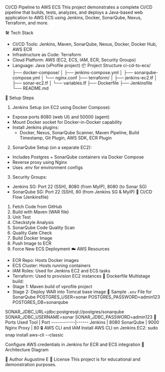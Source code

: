 CI/CD Pipeline to AWS ECS
This project demonstrates a complete CI/CD pipeline that builds, tests, analyzes, and deploys a Java-based web application to AWS ECS using Jenkins, Docker, SonarQube, Nexus, Terraform, and more.

🛠️ Tech Stack
- CI/CD Tools: Jenkins, Maven, SonarQube, Nexus, Docker, Docker Hub, AWS ECR
- Infrastructure as Code: Terraform
- Cloud Platform: AWS (EC2, ECS, IAM, ECR, Security Groups)
- Language: Java (vProfile project)
📦 Project Structure
ci-cd-to-ecs/
├── docker-compose/
│   ├── jenkins-compose.yml
│   ├── sonarqube-compose.yml
│   └── nginx.conf
├── terraform/
│   ├── jenkins-ec2.tf
│   ├── sonar-ec2.tf
│   └── variables.tf
├── Dockerfile
├── Jenkinsfile
└── README.md

🧱 Setup Steps
1. Jenkins Setup (on EC2 using Docker Compose):
- Expose ports 8080 (web UI) and 50000 (agent)
- Mount Docker socket for Docker-in-Docker capability
- Install Jenkins plugins:
  * Docker, Nexus, SonarQube Scanner, Maven Pipeline, Build Timestamp, Git Plugin, AWS SDK, ECR Plugin

2. SonarQube Setup (on a separate EC2):
- Includes Postgres + SonarQube containers via Docker Compose
- Reverse proxy using Nginx
- Uses .env for environment configs

3. Security Groups:
- Jenkins SG: Port 22 (SSH), 8080 (from MyIP), 8080 (to Sonar SG)
- SonarQube SG: Port 22 (SSH), 80 (from Jenkins SG & MyIP)
🔄 CI/CD Flow (Jenkinsfile)
1. Fetch Code from GitHub
2. Build with Maven (WAR file)
3. Unit Test
4. Checkstyle Analysis
5. SonarQube Code Quality Scan
6. Quality Gate Check
7. Build Docker Image
8. Push Image to ECR
9. Force New ECS Deployment
☁️ AWS Resources
- ECR Repo: Hosts Docker images
- ECS Cluster: Hosts running containers
- IAM Roles: Used for Jenkins EC2 and ECS tasks
- Terraform: Used to provision EC2 instances
🐳 Dockerfile
Multistage build:
- Stage 1: Maven build of vprofile project
- Stage 2: Deploy WAR into Tomcat base image
📁 Sample `.env` File for SonarQube
POSTGRES_USER=sonar
POSTGRES_PASSWORD=admin123
POSTGRES_DB=sonarqube

SONAR_JDBC_URL=jdbc:postgresql://postgres/sonarqube
SONAR_JDBC_USERNAME=sonar
SONAR_JDBC_PASSWORD=admin123
🧪 Ports Used
Tool        | Port
------------|------
Jenkins     | 8080
SonarQube   | 9000
Nginx Proxy | 80
🔒 AWS CLI and IAM
Install AWS CLI on Jenkins EC2:
sudo snap install aws-cli --classic

Configure AWS credentials in Jenkins for ECR and ECS integration
📸 Architecture Diagram
 
👤 Author
Augustine E
📃 License
This project is for educational and demonstration purposes.

